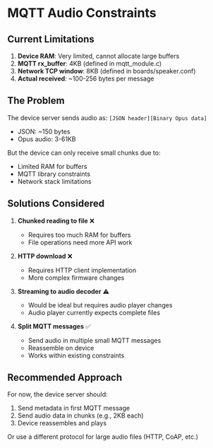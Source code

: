 # MQTT Audio Constraints

## Current Limitations

1. **Device RAM**: Very limited, cannot allocate large buffers
2. **MQTT rx_buffer**: 4KB (defined in mqtt_module.c)
3. **Network TCP window**: 8KB (defined in boards/speaker.conf)
4. **Actual received**: ~100-256 bytes per message

## The Problem

The device server sends audio as: `[JSON header][Binary Opus data]`
- JSON: ~150 bytes
- Opus audio: 3-61KB

But the device can only receive small chunks due to:
- Limited RAM for buffers
- MQTT library constraints
- Network stack limitations

## Solutions Considered

1. **Chunked reading to file** ❌
   - Requires too much RAM for buffers
   - File operations need more API work
   
2. **HTTP download** ❌
   - Requires HTTP client implementation
   - More complex firmware changes

3. **Streaming to audio decoder** ⚠️
   - Would be ideal but requires audio player changes
   - Audio player currently expects complete files

4. **Split MQTT messages** ✅
   - Send audio in multiple small MQTT messages
   - Reassemble on device
   - Works within existing constraints

## Recommended Approach

For now, the device server should:
1. Send metadata in first MQTT message
2. Send audio data in chunks (e.g., 2KB each)
3. Device reassembles and plays

Or use a different protocol for large audio files (HTTP, CoAP, etc.)

